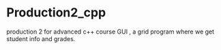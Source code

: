 # Production2_cpp
production 2 for advanced c++ course GUI , a grid program where we get student info and grades.


